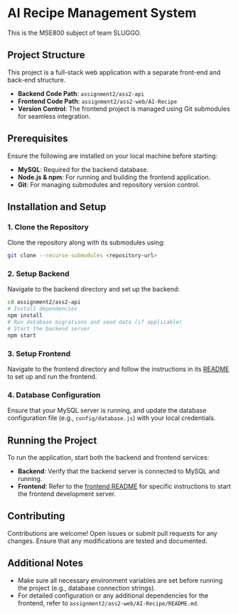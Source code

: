 # AI Recipe Management System

This is the MSE800 subject of team SLUGGO.

## Project Structure

This project is a full-stack web application with a separate front-end and back-end structure.

- **Backend Code Path**: `assignment2/ass2-api`
- **Frontend Code Path**: `assignment2/ass2-web/AI-Recipe`
- **Version Control**: The frontend project is managed using Git submodules for seamless integration.

## Prerequisites

Ensure the following are installed on your local machine before starting:

- **MySQL**: Required for the backend database.
- **Node.js & npm**: For running and building the frontend application.
- **Git**: For managing submodules and repository version control.

## Installation and Setup

### 1. Clone the Repository

Clone the repository along with its submodules using:

```bash
git clone --recurse-submodules <repository-url>
```

### 2. Setup Backend

Navigate to the backend directory and set up the backend:

```bash
cd assignment2/ass2-api
# Install dependencies
npm install
# Run database migrations and seed data (if applicable)
# Start the backend server
npm start
```

### 3. Setup Frontend

Navigate to the frontend directory and follow the instructions in its [README](assignment2/ass2-web/AI-Recipe/README.md) to set up and run the frontend.

### 4. Database Configuration

Ensure that your MySQL server is running, and update the database configuration file (e.g., `config/database.js`) with your local credentials.

## Running the Project

To run the application, start both the backend and frontend services:

- **Backend**: Verify that the backend server is connected to MySQL and running.
- **Frontend**: Refer to the [frontend README](assignment2/ass2-web/AI-Recipe/README.md) for specific instructions to start the frontend development server.

## Contributing

Contributions are welcome! Open issues or submit pull requests for any changes. Ensure that any modifications are tested and documented.

## Additional Notes

- Make sure all necessary environment variables are set before running the project (e.g., database connection strings).
- For detailed configuration or any additional dependencies for the frontend, refer to `assignment2/ass2-web/AI-Recipe/README.md`.

